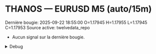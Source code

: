 # THANOS — EURUSD M5 (auto/15m)
Dernière bougie: 2025-09-22 18:55:00  O=1.17945  H=1.17955  L=1.17945  C=1.17953
Source active: twelvedata_repo

- Aucun signal sur la dernière bougie.

<details><summary>Debug</summary>

- TD_API_KEY manquant.

</details>